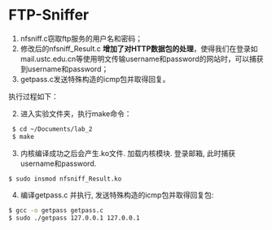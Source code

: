 # FTP-Sniffer

 1. nfsniff.c窃取ftp服务的用户名和密码；
 2. 修改后的nfsniff_Result.c **增加了对HTTP数据包的处理**，使得我们在登录如mail.ustc.edu.cn等使用明文传输username和password的网站时，可以捕获到username和password；
 3. getpass.c发送特殊构造的icmp包并取得回复。

执行过程如下：


 2.  进入实验文件夹，执行make命令： 
  
 ```bash
  $ cd ~/Documents/lab_2
  $ make 
```
 3. 内核编译成功之后会产生.ko文件.   加载内核模块.  登录邮箱, 此时捕获username和password. 

 ` $ sudo insmod nfsniff_Result.ko  `
 
 4. 编译getpass.c 并执行,  发送特殊构造的icmp包并取得回复包:
  ```bash
  $ gcc -o getpass getpass.c
  $ sudo ./getpass 127.0.0.1 127.0.0.1
  ```
